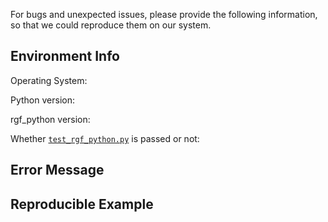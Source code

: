 For bugs and unexpected issues, please provide the following information, so that we could reproduce them on our system.

## Environment Info

Operating System:

Python version:

rgf_python version:

Whether [``test_rgf_python.py``](https://github.com/RGF-team/rgf/blob/master/tests/test_rgf_python.py) is passed or not:

## Error Message

## Reproducible Example
